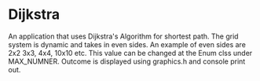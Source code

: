 # Dijkstra

An application that uses Dijkstra's Algorithm for shortest path. The grid system is dynamic and takes in even sides. An example of even sides are 2x2 3x3, 4x4, 10x10 etc. 
This value can be changed at the Enum clss under MAX_NUMNER. 
Outcome is displayed using graphics.h and console print out.
